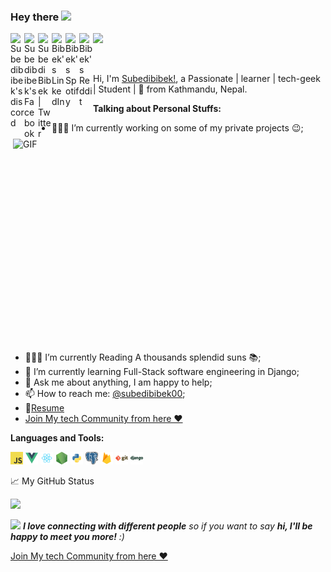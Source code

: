 ### Hey there <img src="https://media.giphy.com/media/hvRJCLFzcasrR4ia7z/giphy.gif" width="25px">
<a href="https://discord.gg/nUM4vvna">
  <img align="left" alt="Subedibibek's discord" width="22px" src="https://raw.githubusercontent.com/peterthehan/peterthehan/master/assets/discord.svg" />
</a>
<a href="https://www.facebook.com/groups/techforimpact">
  <img align="left" alt="Subedibibek's Facebook" width="22px" src="https://raw.githubusercontent.com/peterthehan/peterthehan/master/assets/facebook.svg" />
</a>
<a href="https://twitter.com/subedibibek00">
  <img align="left" alt="Subedi Bibek | Twitter" width="22px" src="https://raw.githubusercontent.com/peterthehan/peterthehan/master/assets/twitter.svg" />
</a>
<a href="https://www.linkedin.com/in/subedibibek/">
  <img align="left" alt="Bibek's LinkedIn" width="22px" src="https://raw.githubusercontent.com/peterthehan/peterthehan/master/assets/linkedin.svg" />
</a>
<a href="https://open.spotify.com/user/8g152p6xg83chwvyn5pci8h2k?si=J8-t2QXGTgycKNjmCMMlPA">
  <img align="left" alt="Bibek's Spotify" width="22px" src="https://raw.githubusercontent.com/peterthehan/peterthehan/master/assets/spotify.svg" />
</a>
<a href="https://www.reddit.com/user/imsubedibibek/">
  <img align="left" alt="Bibek's Reddit" width="22px" src="https://raw.githubusercontent.com/peterthehan/peterthehan/master/assets/reddit.svg" />
</a>

![](https://visitor-badge.glitch.me/badge?page_id=imsubedibibek)

<br />

Hi, I'm [Subedibibek!](https://www.instagram.com/subedibibekisaboringperson), a Passionate | learner | tech-geek | Student |
 🙌 from Kathmandu, Nepal.

<img align="right" alt="GIF" src="https://user-images.githubusercontent.com/77529535/104816402-097a5f80-5843-11eb-9d83-deadb3bb212c.gif?raw=true" width="500" height="340" />
  
**Talking about Personal Stuffs:**

- 👨🏽‍💻 I’m currently working on some of my private projects :wink:;
- 👨🏽‍💻 I’m currently Reading A thousands splendid suns :books:;
- 🌱 I’m currently learning Full-Stack software engineering in Django; 
- 💬 Ask me about anything, I am happy to help;
- 📫 How to reach me: [@subedibibek00](https://twitter.com/subedibibek00);
- 📝[Resume](https://drive.google.com/file/d/1-hRRJtz3_V4ZqYKorLHmHXRmaXJ0VilW/view)
- [Join My tech Community from here ❤](https://www.facebook.com/groups/techforimpact)

**Languages and Tools:**  

<code><img height="20" src="https://raw.githubusercontent.com/github/explore/80688e429a7d4ef2fca1e82350fe8e3517d3494d/topics/javascript/javascript.png"></code>
<code><img height="20" src="https://raw.githubusercontent.com/github/explore/80688e429a7d4ef2fca1e82350fe8e3517d3494d/topics/vue/vue.png"></code>
<code><img height="20" src="https://raw.githubusercontent.com/github/explore/80688e429a7d4ef2fca1e82350fe8e3517d3494d/topics/react/react.png"></code>
<code><img height="20" src="https://raw.githubusercontent.com/github/explore/80688e429a7d4ef2fca1e82350fe8e3517d3494d/topics/nodejs/nodejs.png"></code>
<code><img height="20" src="https://raw.githubusercontent.com/github/explore/80688e429a7d4ef2fca1e82350fe8e3517d3494d/topics/python/python.png"></code>
<code><img height="20" src="https://raw.githubusercontent.com/github/explore/80688e429a7d4ef2fca1e82350fe8e3517d3494d/topics/postgresql/postgresql.png"></code>
<code><img height="20" src="https://raw.githubusercontent.com/github/explore/80688e429a7d4ef2fca1e82350fe8e3517d3494d/topics/firebase/firebase.png"></code>
<code><img height="20" src="https://raw.githubusercontent.com/github/explore/80688e429a7d4ef2fca1e82350fe8e3517d3494d/topics/git/git.png"></code>
<code><img height="20" src="https://raw.githubusercontent.com/github/explore/80688e429a7d4ef2fca1e82350fe8e3517d3494d/topics/django/django.png"></code>


<!--END_SECTION:waka-->



📈 My GitHub Status

<p align="left"> <img src="https://github-readme-stats.vercel.app/api?username=imsubedibibek&theme=highcontrast&show_icons=true" />
  
  
  <img src="https://media.giphy.com/media/LnQjpWaON8nhr21vNW/giphy.gif" width="60"> <em><b>I love connecting with different people</b> so if you want to say <b>hi, I'll be happy to meet you more!</b> :)</em>
  
[Join My tech Community from here ❤](https://www.facebook.com/groups/techforimpact)
